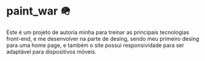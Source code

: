 # paint_war :military_helmet:

  Este é um projeto de autoria minha para treinar as principais tecnologias front-end, e me desenvolver na parte de desing,
sendo meu primeiro desing para uma home page, e também o site possui responsividade para ser adaptável para  dispositivos
móveis.
